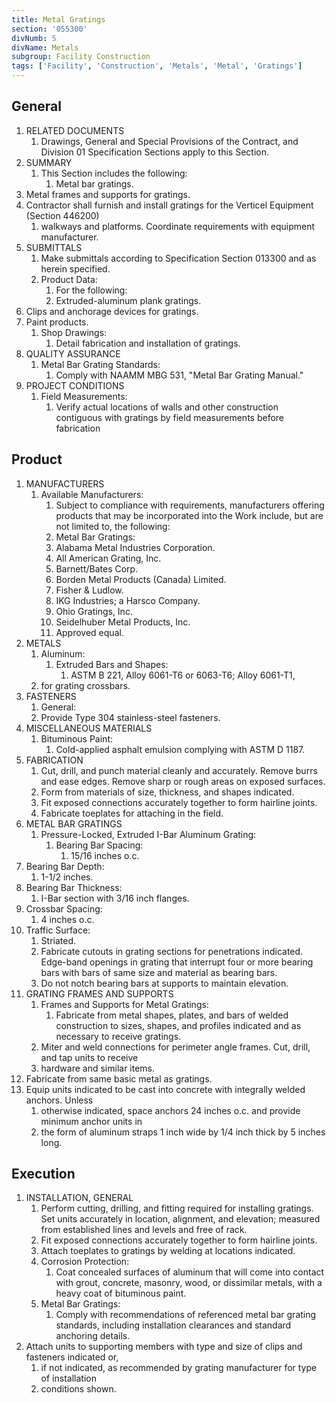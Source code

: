 ```yaml
---
title: Metal Gratings
section: '055300'
divNumb: 5
divName: Metals
subgroup: Facility Construction
tags: ['Facility', 'Construction', 'Metals', 'Metal', 'Gratings']
---
```


## General

1. RELATED DOCUMENTS
   1. Drawings, General and Special Provisions of the Contract, and Division 01 Specification Sections apply to this Section.
2. SUMMARY
   1. This Section includes the following:
      1. Metal bar gratings.
3. Metal frames and supports for gratings.
4. Contractor shall furnish and install gratings for the Verticel Equipment (Section 446200)
   1. walkways and platforms. Coordinate requirements with equipment manufacturer.
5. SUBMITTALS
   1. Make submittals according to Specification Section 013300 and as herein specified.
   1. Product Data:
      1. For the following:
      1. Extruded-aluminum plank gratings.
6. Clips and anchorage devices for gratings.
7. Paint products.
   1. Shop Drawings:
      1. Detail fabrication and installation of gratings.
8. QUALITY ASSURANCE
   1. Metal Bar Grating Standards:
      1. Comply with NAAMM MBG 531, "Metal Bar Grating Manual."
9. PROJECT CONDITIONS
   1. Field Measurements:
      1. Verify actual locations of walls and other construction contiguous with gratings by field measurements before fabrication

## Product

1. MANUFACTURERS
   1. Available Manufacturers:
      1. Subject to compliance with requirements, manufacturers offering products that may be incorporated into the Work include, but are not limited to, the following:
      2. Metal Bar Gratings:
      3. Alabama Metal Industries Corporation.
      4. All American Grating, Inc.
      5. Barnett/Bates Corp.
      6. Borden Metal Products (Canada) Limited.
      7. Fisher & Ludlow.
      8. IKG Industries; a Harsco Company.
      9. Ohio Gratings, Inc.
      10. Seidelhuber Metal Products, Inc.
      11. Approved equal.
2. METALS
   1. Aluminum:
      1. Extruded Bars and Shapes:
         1. ASTM B 221, Alloy 6061-T6 or 6063-T6; Alloy 6061-T1,
   2. for grating crossbars.
3. FASTENERS
   1. General:
   1. Provide Type 304 stainless-steel fasteners.
4. MISCELLANEOUS MATERIALS
   1. Bituminous Paint:
      1. Cold-applied asphalt emulsion complying with ASTM D 1187.
5. FABRICATION
   1. Cut, drill, and punch material cleanly and accurately. Remove burrs and ease edges. Remove sharp or rough areas on exposed surfaces.
   1. Form from materials of size, thickness, and shapes indicated.
   1. Fit exposed connections accurately together to form hairline joints.
   1. Fabricate toeplates for attaching in the field.
6. METAL BAR GRATINGS
   1. Pressure-Locked, Extruded I-Bar Aluminum Grating:
      1. Bearing Bar Spacing:
         1. 15/16 inches o.c.
7. Bearing Bar Depth:
   1. 1-1/2 inches.
8. Bearing Bar Thickness:
   1. I-Bar section with 3/16 inch flanges.
9. Crossbar Spacing:
   1. 4 inches o.c.
10. Traffic Surface:
    1. Striated.
    1. Fabricate cutouts in grating sections for penetrations indicated. Edge-band openings in grating that interrupt four or more bearing bars with bars of same size and material as bearing bars.
    1. Do not notch bearing bars at supports to maintain elevation.
11. GRATING FRAMES AND SUPPORTS
    1. Frames and Supports for Metal Gratings:
       1. Fabricate from metal shapes, plates, and bars of welded construction to sizes, shapes, and profiles indicated and as necessary to receive gratings.
    1. Miter and weld connections for perimeter angle frames. Cut, drill, and tap units to receive
    1. hardware and similar items.
12. Fabricate from same basic metal as gratings.
13. Equip units indicated to be cast into concrete with integrally welded anchors. Unless
    1. otherwise indicated, space anchors 24 inches o.c. and provide minimum anchor units in
    1. the form of aluminum straps 1 inch wide by 1/4 inch thick by 5 inches long.

## Execution

1. INSTALLATION, GENERAL
   1. Perform cutting, drilling, and fitting required for installing gratings. Set units accurately in location, alignment, and elevation; measured from established lines and levels and free of rack.
   1. Fit exposed connections accurately together to form hairline joints.
   1. Attach toeplates to gratings by welding at locations indicated.
   1. Corrosion Protection:
      1. Coat concealed surfaces of aluminum that will come into contact with grout, concrete, masonry, wood, or dissimilar metals, with a heavy coat of bituminous paint.
   1. Metal Bar Gratings:
      1. Comply with recommendations of referenced metal bar grating standards, including installation clearances and standard anchoring details.
1. Attach units to supporting members with type and size of clips and fasteners indicated or,
   1. if not indicated, as recommended by grating manufacturer for type of installation
   1. conditions shown.
